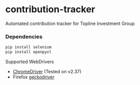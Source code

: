 # contribution-tracker
Automated contribution tracker for Topline Investment Group

### Dependencies
```sh
pip install selenium
pip install openpyxl
```

Supported WebDrivers
* [ChromeDriver](http://chromedriver.chromium.org/) (Tested on v2.37)
* Firefox [geckodriver](https://github.com/mozilla/geckodriver/releases)
